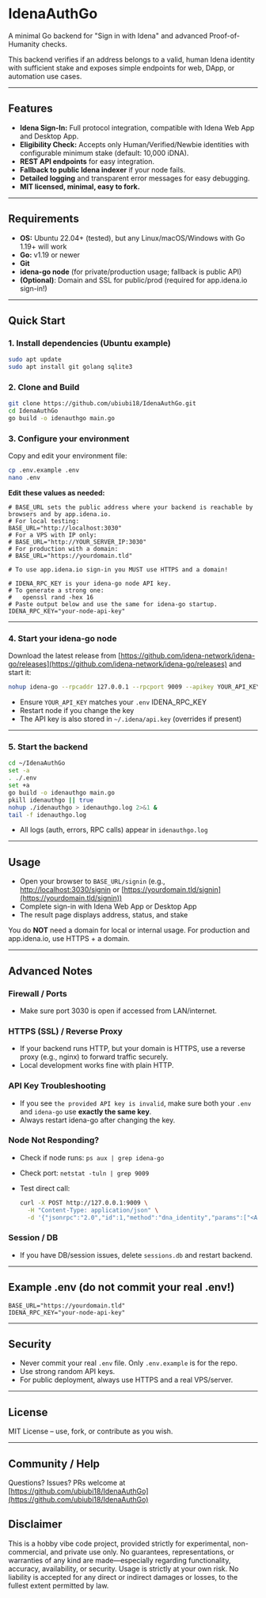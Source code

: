 # IdenaAuthGo

A minimal Go backend for "Sign in with Idena" and advanced Proof-of-Humanity checks.

This backend verifies if an address belongs to a valid, human Idena identity with sufficient stake and exposes simple endpoints for web, DApp, or automation use cases.

---

## Features

* **Idena Sign-In:** Full protocol integration, compatible with Idena Web App and Desktop App.
* **Eligibility Check:** Accepts only Human/Verified/Newbie identities with configurable minimum stake (default: 10,000 iDNA).
* **REST API endpoints** for easy integration.
* **Fallback to public Idena indexer** if your node fails.
* **Detailed logging** and transparent error messages for easy debugging.
* **MIT licensed, minimal, easy to fork.**

---

## Requirements

* **OS:** Ubuntu 22.04+ (tested), but any Linux/macOS/Windows with Go 1.19+ will work
* **Go:** v1.19 or newer
* **Git**
* **idena-go node** (for private/production usage; fallback is public API)
* **(Optional)**: Domain and SSL for public/prod (required for app.idena.io sign-in!)

---

## Quick Start

### 1. Install dependencies (Ubuntu example)

```bash
sudo apt update
sudo apt install git golang sqlite3
```

### 2. Clone and Build

```bash
git clone https://github.com/ubiubi18/IdenaAuthGo.git
cd IdenaAuthGo
go build -o idenauthgo main.go
```

### 3. Configure your environment

Copy and edit your environment file:

```bash
cp .env.example .env
nano .env
```

**Edit these values as needed:**

```env
# BASE_URL sets the public address where your backend is reachable by browsers and by app.idena.io.
# For local testing:
BASE_URL="http://localhost:3030"
# For a VPS with IP only:
# BASE_URL="http://YOUR_SERVER_IP:3030"
# For production with a domain:
# BASE_URL="https://yourdomain.tld"

# To use app.idena.io sign-in you MUST use HTTPS and a domain!

# IDENA_RPC_KEY is your idena-go node API key.
# To generate a strong one:
#   openssl rand -hex 16
# Paste output below and use the same for idena-go startup.
IDENA_RPC_KEY="your-node-api-key"
```

---

### 4. Start your idena-go node

Download the latest release from [https://github.com/idena-network/idena-go/releases](https://github.com/idena-network/idena-go/releases) and start it:

```bash
nohup idena-go --rpcaddr 127.0.0.1 --rpcport 9009 --apikey YOUR_API_KEY --datadir ~/.idena > idena-node.log 2>&1 &
```

* Ensure `YOUR_API_KEY` matches your `.env` IDENA\_RPC\_KEY
* Restart node if you change the key
* The API key is also stored in `~/.idena/api.key` (overrides if present)

---

### 5. Start the backend

```bash
cd ~/IdenaAuthGo
set -a
. ./.env
set +a
go build -o idenauthgo main.go
pkill idenauthgo || true
nohup ./idenauthgo > idenauthgo.log 2>&1 &
tail -f idenauthgo.log
```

* All logs (auth, errors, RPC calls) appear in `idenauthgo.log`

---

## Usage

* Open your browser to `BASE_URL/signin` (e.g., [http://localhost:3030/signin](http://localhost:3030/signin) or [https://yourdomain.tld/signin](https://yourdomain.tld/signin))
* Complete sign-in with Idena Web App or Desktop App
* The result page displays address, status, and stake

You do **NOT** need a domain for local or internal usage. For production and app.idena.io, use HTTPS + a domain.

---

## Advanced Notes

### Firewall / Ports

* Make sure port 3030 is open if accessed from LAN/internet.

### HTTPS (SSL) / Reverse Proxy

* If your backend runs HTTP, but your domain is HTTPS, use a reverse proxy (e.g., nginx) to forward traffic securely.
* Local development works fine with plain HTTP.

### API Key Troubleshooting

* If you see `the provided API key is invalid`, make sure both your `.env` and `idena-go` use **exactly the same key**.
* Always restart idena-go after changing the key.

### Node Not Responding?

* Check if node runs: `ps aux | grep idena-go`
* Check port: `netstat -tuln | grep 9009`
* Test direct call:

  ```bash
  curl -X POST http://127.0.0.1:9009 \
    -H "Content-Type: application/json" \
    -d '{"jsonrpc":"2.0","id":1,"method":"dna_identity","params":["<ADDRESS>"],"key":"<API_KEY>"}'
  ```

### Session / DB

* If you have DB/session issues, delete `sessions.db` and restart backend.

---

## Example .env (do not commit your real .env!)

```env
BASE_URL="https://yourdomain.tld"
IDENA_RPC_KEY="your-node-api-key"
```

---

## Security

* Never commit your real `.env` file. Only `.env.example` is for the repo.
* Use strong random API keys.
* For public deployment, always use HTTPS and a real VPS/server.

---

## License

MIT License – use, fork, or contribute as you wish.

---

## Community / Help

Questions? Issues? PRs welcome at [https://github.com/ubiubi18/IdenaAuthGo](https://github.com/ubiubi18/IdenaAuthGo)

## Disclaimer
This is a hobby vibe code project, provided strictly for experimental, non-commercial, and private use only. No guarantees, representations, or warranties of any kind are made—especially regarding functionality, accuracy, availability, or security. Usage is strictly at your own risk. No liability is accepted for any direct or indirect damages or losses, to the fullest extent permitted by law.
